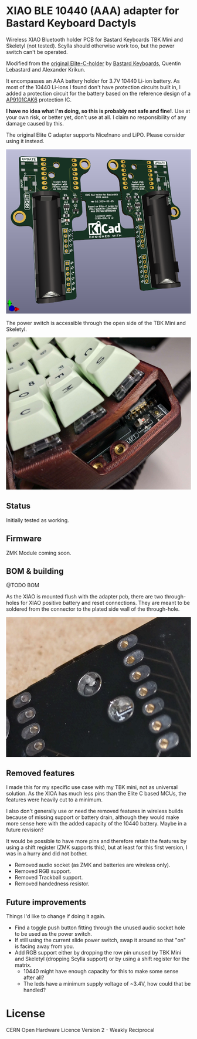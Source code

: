 # XIAO BLE 10440 (AAA) adapter for Bastard Keyboard Dactyls

Wireless XIAO Bluetooth holder PCB for Bastard Keyboards TBK Mini and Skeletyl (not tested). Scylla should otherwise work too, but the power switch can't be operated.

Modified from the [original Elite-C-holder](https://github.com/Bastardkb/Elite-C-holder) by [Bastard Keyboards](https://bastardkb.com/), Quentin Lebastard and Alexander Krikun.

It encompasses an AAA battery holder for 3.7V 10440 Li-ion battery. As most of the 10440 Li-ions I found don't have protection circuits built in, I added a protection circuit for the battery based on the reference design of a [AP9101CAK6](https://www.mouser.fi/ProductDetail/621-AP9101CAK6BVTRG1) protection IC.

**I have no idea what I'm doing, so this is probably not safe and fine!**. Use at your own risk, or better yet, don't use at all. I claim no responsibility of any damage caused by this.

The original Elite C adapter supports Nice!nano and LiPO. Please consider using it instead.

![holder](pics/xiao-aaa-kicad.png)

The power switch is accessible through the open side of the TBK Mini and Skeletyl.

![power switch position](pics/xiao-aaa-power-switch.jpg)


## Status

Initially tested as working.


## Firmware

ZMK Module coming soon.


## BOM & building

@TODO BOM


As the XIAO is mounted flush with the adapter pcb, there are two through-holes for XIAO positive battery and reset connections. They are meant to be soldered from the connector to the plated side wall of the through-hole.

![xiao bottom connections](pics/xiao-bottom-connections.jpg)


## Removed features

I made this for my specific use case with my TBK mini, not as universal solution. As the XIOA has much less pins than the Elite C based MCUs, the features were heavily cut to a minimum.

I also don't generally use or need the removed features in wireless builds because of missing support or battery drain, although they would make more sense here with the added capacity of the 10440 battery. Maybe in a future revision?

It would be possible to have more pins and therefore retain the features by using a shift register (ZMK supports this), but at least for this first version, I was in a hurry and did not bother.

- Removed audio socket (as ZMK and batteries are wireless only).
- Removed RGB support.
- Removed Trackball support.
- Removed handedness resistor.


## Future improvements

Things I'd like to change if doing it again.

- Find a toggle push button fitting through the unused audio socket hole to be used as the power switch.
- If still using the current slide power switch, swap it around so that "on" is facing away from you.
- Add RGB support either by dropping the row pin unused by TBK Mini and Skeletyl (dropping Scylla support) or by using a shift register for the matrix.
  - 10440 might have enough capacity for this to make some sense after all?
  - The leds have a minimum supply voltage of ~3.4V, how could that be handled?


# License

CERN Open Hardware Licence Version 2 - Weakly Reciprocal

